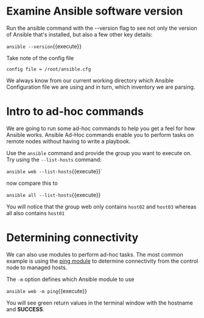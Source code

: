 # Examine Ansible software version

Run the ansible command with the --version flag to see not only the version of Ansible that's installed, but also a few other key details:

`ansible --version`{{execute}}

Take note of the config file
```
config file = /root/ansible.cfg
```

We always know from our current working directory which Ansible Configuration file we are using and in turn, which inventory we are parsing.

# Intro to ad-hoc commands

We are going to run some ad-hoc commands to help you get a feel for how Ansible works.  Ansible Ad-Hoc commands enable you to perform tasks on remote nodes without having to write a playbook.  

Use the `ansible` command and provide the group you want to execute on.  Try using the `--list-hosts` command:  

`ansible web --list-hosts`{{execute}}`

now compare this to

`ansible all --list-hosts`{{execute}}

You will notice that the group web only contains `host02` and `host03` whereas all also contains `host01`

# Determining	connectivity

We can also use modules to perform ad-hoc tasks.  The most common example is using the [ping module](https://docs.ansible.com/ansible/latest/modules/ping_module.html) to determine connectivity from the control node to managed hosts.

The `-m` option defines which Ansible module to use

`ansible web -m ping`{{execute}}

You will see green return values in the terminal window with the hostname and **SUCCESS**.
